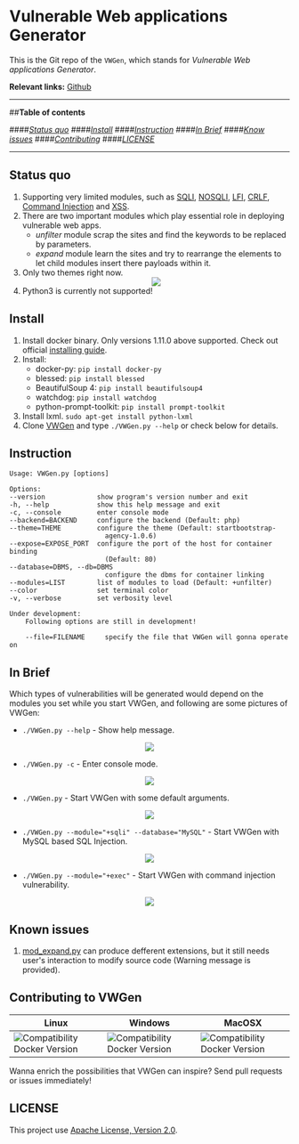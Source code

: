# Vulnerable Web applications Generator

This is the Git repo of the `VWGen`, which stands for *Vulnerable Web applications Generator*.

**Relevant links:**
 [Github](https://github.com/qazbnm456/VWGen)

---------------------------------------

##**Table of contents**

####*[Status quo](#status)*
####*[Install](#install)*
####*[Instruction](#instruction)*
####*[In Brief](#brief)*
####*[Know issues](#issue)*
####*[Contributing](#contribute)*
####*[LICENSE](#license)*

---------------------------------------

<a name="status"></a>

## Status quo

1. Supporting very limited modules, such as [SQLI](https://www.owasp.org/index.php/SQL_Injection), [NOSQLI](https://www.owasp.org/index.php/Testing_for_NoSQL_injection), [LFI](https://www.owasp.org/index.php/Testing_for_Local_File_Inclusion), [CRLF](https://www.owasp.org/index.php/CRLF_Injection), [Command Injection](https://www.owasp.org/index.php/Command_Injection) and [XSS](https://www.owasp.org/index.php/Cross-site_Scripting_(XSS)).
2. There are two important modules which play essential role in deploying vulnerable web apps.
   - *unfilter* module scrap the sites and find the keywords to be replaced by parameters.
   - *expand* module learn the sites and try to rearrange the elements to let child modules insert there payloads within it.
3. Only two themes right now.
    <div align="center"><img src="http://i.imgur.com/jgdO4HD.png" /></div>
4. Python3 is currently not supported!

<a name="install"></a>

## Install

1. Install docker binary. Only versions 1.11.0 above supported. Check out official [installing guide](https://docs.docker.com/linux/).
2. Install:
    - docker-py: `pip install docker-py`
    - blessed: `pip install blessed`
    - BeautifulSoup 4: `pip install beautifulsoup4`
    - watchdog: `pip install watchdog`
    - python-prompt-toolkit: `pip install prompt-toolkit`
3. Install lxml. `sudo apt-get install python-lxml`
4. Clone [VWGen](https://github.com/qazbnm456/VWGen) and type `./VWGen.py --help` or check below for details.

<a name="instruction"></a>

## Instruction

    Usage: VWGen.py [options]

    Options:
    --version             show program's version number and exit
    -h, --help            show this help message and exit
    -c, --console         enter console mode
    --backend=BACKEND     configure the backend (Default: php)
    --theme=THEME         configure the theme (Default: startbootstrap-
                            agency-1.0.6)
    --expose=EXPOSE_PORT  configure the port of the host for container binding
                            (Default: 80)
    --database=DBMS, --db=DBMS
                            configure the dbms for container linking
    --modules=LIST        list of modules to load (Default: +unfilter)
    --color               set terminal color
    -v, --verbose         set verbosity level

    Under development:
        Following options are still in development!

        --file=FILENAME     specify the file that VWGen will gonna operate on

<a name="brief"></a>

## In Brief

Which types of vulnerabilities will be generated would depend on the modules you set while you start VWGen, and following are some pictures of VWGen:

- `./VWGen.py --help` - Show help message.
<div align="center"><img src="http://i.imgur.com/T7g6q53.png" /></div>

- `./VWGen.py -c` - Enter console mode.
<div align="center"><img src="http://i.imgur.com/fOZWju1.png" /></div>

- `./VWGen.py` - Start VWGen with some default arguments.
<div align="center"><img src="http://i.imgur.com/55RPixv.png" /></div>

- `./VWGen.py --module="+sqli" --database="MySQL"` - Start VWGen with MySQL based SQL Injection.
<div align="center"><img src="http://i.imgur.com/X5m0OkO.png" /></div>

- `./VWGen.py --module="+exec"` - Start VWGen with command injection vulnerability.
<div align="center"><img src="http://i.imgur.com/Rt0er9E.png" /></div>

<a name="contribute"></a>

<a name="issue"></a>

## Known issues

1. [mod_expand.py](https://github.com/qazbnm456/VWGen/blob/master/core/attack/mod_expand.py) can produce defferent extensions, but it still needs user's interaction to modify source code (Warning message is provided).

## Contributing to VWGen

| Linux | Windows | MacOSX |
|------------------|---------|---------|
| ![Compatibility Docker Version](https://img.shields.io/badge/docker%20version-1.12.0-blue.svg) | ![Compatibility Docker Version](https://img.shields.io/badge/docker%20version-1.12.0-blue.svg) | ![Compatibility Docker Version](https://img.shields.io/badge/docker%20version-1.12.0-blue.svg) |

Wanna enrich the possibilities that VWGen can inspire? Send pull requests or issues immediately!

<a name="license"></a>

## LICENSE

This project use [Apache License, Version 2.0](https://github.com/qazbnm456/VWGen/blob/master/LICENSE).
